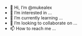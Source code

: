 - 👋 Hi, I’m @mukealex
- 👀 I’m interested in ...
- 🌱 I’m currently learning ...
- 💞️ I’m looking to collaborate on ...
- 📫 How to reach me ...

<!---
mukealex/mukealex is a ✨ special ✨ repository because its `README.md` (this file) appears on your GitHub profile.
You can click the Preview link to take a look at your changes.
--->
